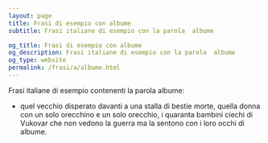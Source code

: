 ```yaml
---
layout: page
title: Frasi di esempio con albume 
subtitle: Frasi italiane di esempio con la parola  albume

og_title: Frasi di esempio con albume 
og_description: Frasi italiane di esempio con la parola  albume
og_type: website
permalink: /frasi/a/albume.html
---
```


Frasi italiane di esempio contenenti la parola albume:


- quel vecchio disperato davanti a una stalla di bestie morte, quella donna con un solo orecchino e un solo orecchio, i quaranta bambini ciechi di Vukovar che non vedono la guerra ma la sentono con i loro occhi di albume.
